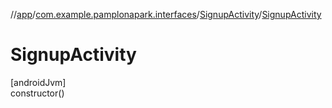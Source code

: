 //[app](../../../index.md)/[com.example.pamplonapark.interfaces](../index.md)/[SignupActivity](index.md)/[SignupActivity](-signup-activity.md)

# SignupActivity

[androidJvm]\
constructor()
